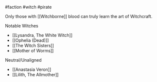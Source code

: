 #faction #witch #pirate 

Only those with [[Witchborne]] blood can truly learn the art of Witchcraft.

Notable Witches
- [[Lysandra, The White Witch]]
- [[Ophelia (Dead)]]
- [[The Witch Sisters]]
- [[Mother of Worms]]

Neutral/Unaligned
- [[Anastasia Veron]]
- [[Lilith, The Allmother]]